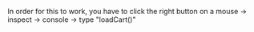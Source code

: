 In order for this to work, you have to click the right button on a mouse -> inspect -> console -> type "loadCart()"
